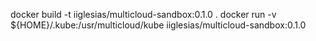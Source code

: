 docker build -t iiglesias/multicloud-sandbox:0.1.0 .
docker run -v ${HOME}/.kube:/usr/multicloud/kube iiglesias/multicloud-sandbox:0.1.0